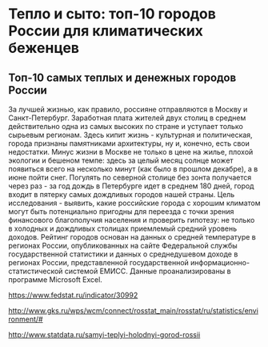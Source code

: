 # Тепло и сыто: топ-10 городов России для климатических беженцев 
## Топ-10 самых теплых и денежных городов России

За лучшей жизнью, как правило, россияне отправляются в Москву и Санкт-Петербург. Заработная плата жителей двух столиц в среднем действительно одна из самых высоких по стране и уступает только сырьевым регионам. Здесь кипит жизнь - культурная и политическая, города признаны памятниками архитектуры, ну и, конечно, есть свои недостатки. Минус жизни в Москве не только в цене на жилье, плохой экологии и бешеном темпе: здесь за целый месяц солнце может появиться всего на несколько минут (как было в прошлом декабре), а в июне пойти снег. Погулять по северной столице без зонта получается через раз - за год дождь в Петербурге идет в среднем 180 дней, город входит в пятерку самых дождливых городов нашей страны. 
	Цель исследования - выявить, какие российские города с хорошим климатом могут быть потенциально пригодны для переезда с точки зрения финансового благополучия населения и проверить гипотезу: не только в холодных и дождливых столицах приемлемый средний уровень доходов.
Рейтинг городов основан на данных о средней температуре в регионах России, опубликованных на сайте  Федеральной службы государственной статистики и данных о среднедушевом доходе в регионах России, представленной государственной информационно-статистической системой ЕМИСС. Данные проанализированы в программе Microsoft Excel.










https://www.fedstat.ru/indicator/30992

http://www.gks.ru/wps/wcm/connect/rosstat_main/rosstat/ru/statistics/environment/#

http://www.statdata.ru/samyi-teplyi-holodnyi-gorod-rossii
